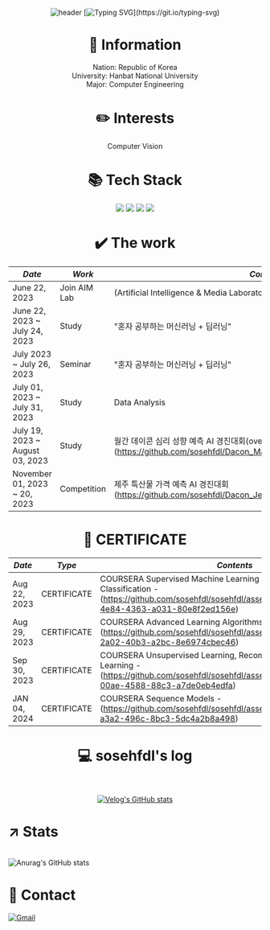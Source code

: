 <div align="center">
  
![header](https://capsule-render.vercel.app/api?type=waving&color=6994CDEE&text=&animation=twinkling&height=80)
[![Typing SVG](https://readme-typing-svg.demolab.com?font=Alkatra&weight=500&size=45&duration=3000&pause=3&color=0080ff&center=true&vCenter=false&multiline=true&repeat=true&width=1000&height=100&lines=Welcome+to+sosehfdl's+GitHub!)](https://git.io/typing-svg)

# 🔎 Information
Nation: Republic of Korea
<br/>University: Hanbat National University
<br/>Major: Computer Engineering


# ✏️ Interests
Computer Vision


# 📚 Tech Stack
<img src="https://img.shields.io/badge/Python-3776AB?style=flat&logo=Python&logoColor=white"/> <img src="https://img.shields.io/badge/Numpy-013243?style=flat&logo=Numpy&logoColor=white"/> <img src="https://img.shields.io/badge/pandas-150458?style=flat&logo=pandas&logoColor=white"/> <img src="https://img.shields.io/badge/scikit-learn-F7931E?style=flat&logo=scikit-learn&logoColor=white"/>


# ✔️ The work
*Date* | *Work* | *Contents*
----- | ----- | -----
June 22, 2023 | Join AIM Lab | (Artificial Intelligence & Media Laboratory) [AIM Lab.](https://sites.google.com/view/aim-lab-hbnu/home)
June 22, 2023 ~ July 24, 2023 | Study | "혼자 공부하는 머신러닝 + 딥러닝"
July 2023 ~ July 26, 2023  | Seminar | "혼자 공부하는 머신러닝 + 딥러닝"
July 01, 2023 ~ July 31, 2023 | Study | Data Analysis
July 19, 2023 ~ August 03, 2023 | Study | 월간 데이콘 심리 성향 예측 AI 경진대회(overdue)(https://github.com/sosehfdl/Dacon_Machiavellism_test_solution)
November 01, 2023 ~ 20, 2023 | Competition | 제주 특산물 가격 예측 AI 경진대회(https://github.com/sosehfdl/Dacon_Jeju_Specialty_Product_Price_Prediction_AI)


# 📃 CERTIFICATE
*Date* | *Type* | *Contents*
----- | ----- | -----
Aug 22, 2023 | CERTIFICATE | COURSERA Supervised Machine Learning Regression and Classification - (https://github.com/sosehfdl/sosehfdl/assets/123284655/e6db1b6f-4e84-4363-a031-80e8f2ed156e)
Aug 29, 2023 | CERTIFICATE | COURSERA Advanced Learning Algorithms - (https://github.com/sosehfdl/sosehfdl/assets/123284655/9548f39e-2a02-40b3-a2bc-8e6974cbec46)
Sep 30, 2023 | CERTIFICATE | COURSERA Unsupervised Learning, Recommenders, Reinforcement Learning - (https://github.com/sosehfdl/sosehfdl/assets/123284655/9223e87e-00ae-4588-88c3-a7de0eb4edfa)
JAN 04, 2024 | CERTIFICATE | COURSERA Sequence Models - (https://github.com/sosehfdl/sosehfdl/assets/123284655/43ff36b8-a3a2-496c-8bc3-5dc4a2b8a498)

# 💻 sosehfdl's log
 
  <br/>

[![Velog's GitHub stats](https://velog-readme-stats.vercel.app/api/badge?name=sosehfdl)](https://velog.io/@sosehfdl)
 
</div>

# ↗️ Stats
<br/>![Anurag's GitHub stats](https://github-readme-stats.vercel.app/api?username=sosehfdl&show_icons=true&theme=light)


# 💬 Contact
<a href="mailto:dnwls01113@gmail.com">![Gmail](https://img.shields.io/badge/Gmail-D14836?style=for-the-badge&logo=gmail&logoColor=white)
</div>
